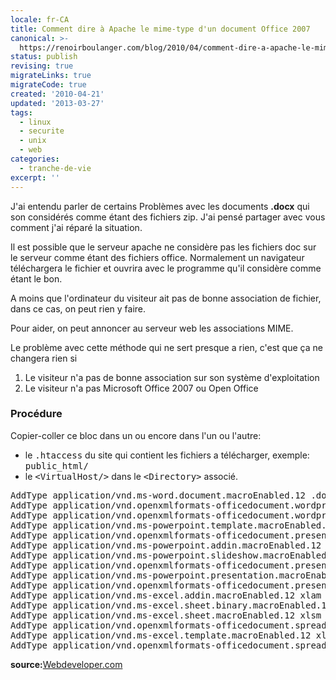 ```yaml
---
locale: fr-CA
title: Comment dire à Apache le mime-type d'un document Office 2007
canonical: >-
  https://renoirboulanger.com/blog/2010/04/comment-dire-a-apache-le-mime-type-dun-document-office-2007/
status: publish
revising: true
migrateLinks: true
migrateCode: true
created: '2010-04-21'
updated: '2013-03-27'
tags:
  - linux
  - securite
  - unix
  - web
categories:
  - tranche-de-vie
excerpt: ''
---
```


J'ai entendu parler de certains Problèmes avec les documents <strong>.docx</strong> qui son considérés comme étant des fichiers zip. J'ai pensé partager avec vous comment j'ai réparé la situation.

Il est possible que le serveur apache ne considère pas les fichiers doc sur le serveur comme étant des fichiers office. Normalement un navigateur téléchargera le fichier et ouvrira avec le programme qu'il considère comme étant le bon.

A moins que l'ordinateur du visiteur ait pas de bonne association de fichier, dans ce cas, on peut rien y faire.

Pour aider, on peut annoncer au serveur web les associations MIME.

Le problème avec cette méthode qui ne sert presque a rien, c'est que ça ne changera rien si
<ol>
	<li>Le visiteur n'a pas de bonne association sur son système d'exploitation</li>
	<li>Le visiteur n'a pas Microsoft Office 2007 ou Open Office</li>
</ol>
<!--more-->
<h3>Procédure</h3>

Copier-coller ce bloc dans un ou encore dans l'un ou l'autre:
<ul>
	<li>le <tt>.htaccess</tt> du site qui contient les fichiers a télécharger, exemple: <tt>public_html/</tt></li>
	<li>le <tt>&lt;VirtualHost/&gt;</tt> dans le <tt>&lt;Directory&gt;</tt> associé.</li>
</ul>

<pre lang="htaccess">AddType application/vnd.ms-word.document.macroEnabled.12 .docm
AddType application/vnd.openxmlformats-officedocument.wordprocessingml.document docx
AddType application/vnd.openxmlformats-officedocument.wordprocessingml.template dotx
AddType application/vnd.ms-powerpoint.template.macroEnabled.12 potm
AddType application/vnd.openxmlformats-officedocument.presentationml.template potx
AddType application/vnd.ms-powerpoint.addin.macroEnabled.12 ppam
AddType application/vnd.ms-powerpoint.slideshow.macroEnabled.12 ppsm
AddType application/vnd.openxmlformats-officedocument.presentationml.slideshow ppsx
AddType application/vnd.ms-powerpoint.presentation.macroEnabled.12 pptm
AddType application/vnd.openxmlformats-officedocument.presentationml.presentation pptx
AddType application/vnd.ms-excel.addin.macroEnabled.12 xlam
AddType application/vnd.ms-excel.sheet.binary.macroEnabled.12 xlsb
AddType application/vnd.ms-excel.sheet.macroEnabled.12 xlsm
AddType application/vnd.openxmlformats-officedocument.spreadsheetml.sheet xlsx
AddType application/vnd.ms-excel.template.macroEnabled.12 xltm
AddType application/vnd.openxmlformats-officedocument.spreadsheetml.template xltx</pre>
<strong>source:</strong><a href="http://www.webdeveloper.com/forum/showthread.php?t=162526">Webdeveloper.com</a>
